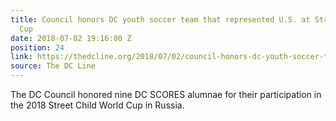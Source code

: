 ```yaml
---
title: Council honors DC youth soccer team that represented U.S. at Street Child World
  Cup
date: 2018-07-02 19:16:00 Z
position: 24
link: https://thedcline.org/2018/07/02/council-honors-dc-youth-soccer-team-that-represented-u-s-at-street-child-world-cup/
source: The DC Line
---
```


The DC Council honored nine DC SCORES alumnae for their participation in the 2018 Street Child World Cup in Russia.